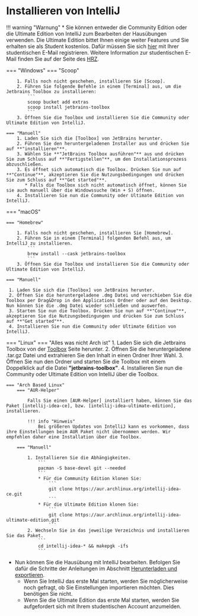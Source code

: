 # Installieren von IntelliJ

!!! warning "Warnung"
    * Sie können entweder die Community Edition oder die Ultimate Edition von IntelliJ zum Bearbeiten der Hausübungen verwenden.
    Die Ultimate Edition bittet Ihnen einige weiter Features und Sie erhalten sie als Student kostenlos. Dafür müssen Sie sich [hier] mit Ihrer studentischen E-Mail registrieren.
    Weitere Information zur studentischen E-Mail finden Sie auf der Seite des [HRZ].

=== "Windows"
    === "Scoop"

        1. Falls noch nicht geschehen, installieren Sie [Scoop].
        2. Führen Sie folgende Befehle in einem [Terminal] aus, um die Jetbrains Toolbox zu installieren:
            ```
            scoop bucket add extras
            scoop install jetbrains-toolbox
            ```
        3. Öffnen Sie die Toolbox und installieren Sie die Community oder Ultimate Edition von IntelliJ.

    === "Manuell"
        1. Laden Sie sich die [Toolbox] von JetBrains herunter.
        2. Führen Sie den heruntergeladenen Installer aus und drücken Sie auf **"installieren"**.
        3. Wählen Sie **"JetBrains Toolbox ausführen"** aus und drücken Sie zum Schluss auf **"Fertigstellen"**, um den Installationsprozess abzuschließen.
        3. Es öffnet sich automatisch die Toolbox. Drücken Sie nun auf **"Continue"**, akzeptieren Sie die Nutzungsbedingungen und drücken Sie zum Schluss auf **"Get started"**.
           * Falls die Toolbox sich nicht automatisch öffnet, können Sie sie auch manuell über die Windowssuche (Win + S) öffnen.
        4. Installieren Sie nun die Community oder Ultimate Edition von IntelliJ.

=== "macOS"

    === "Homebrew"

        1. Falls noch nicht geschehen, installieren Sie [Homebrew].
        2. Führen Sie in einem [Terminal] folgenden Befehl aus, um IntelliJ zu installieren.
            ```
            brew install --cask jetbrains-toolbox
            ```
        3. Öffnen Sie die Toolbox und installieren Sie die Community oder Ultimate Edition von IntelliJ.

    === "Manuell"

     1. Laden Sie sich die [Toolbox] von JetBrains herunter.
     2. Öffnen Sie die heruntergeladene .dmg Datei und verschieben Sie die Toolbox per Drag&Drop in den Applications Ordner oder auf den Desktop. Nun können Sie die .dmg Datei wieder schließen und auswerfen.
     3. Starten Sie nun die Toolbox. Drücken Sie nun auf **"Continue"**, akzeptieren Sie die Nutzungsbedingungen und drücken Sie zum Schluss auf **"Get started"**.
     4. Installieren Sie nun die Community oder Ultimate Edition von IntelliJ.

=== "Linux"
    === "Alles was nicht Arch ist"
        1. Laden Sie sich die Jetbrains Toolbox von der [Toolbox] Seite herunter.
        2. Öffnen Sie die heruntergeladene .tar.gz Datei und extrahieren Sie den Inhalt in einen Ordner Ihrer Wahl.
        3. Öffnen Sie nun den Ordner und starten Sie die Toolbox mit einem Doppelklick auf die Datei **"jetbrains-toolbox"**.
        4. Installieren Sie nun die Community oder Ultimate Edition von IntelliJ über die Toolbox.

    === "Arch Based Linux"
        === "AUR-Helper"

            Falls Sie einen [AUR-Helper] installiert haben, können Sie das Paket [intellij-idea-ce], bzw. [intellij-idea-ultimate-edition], installieren.

            !!! info "Hinweis"
                Bei größeren Updates von IntelliJ kann es vorkommen, dass ihre Einstellungen beim AUR Paket nicht übernommen werden. Wir empfehlen daher eine Installation über die Toolbox.

        === "Manuell"

            1. Installieren Sie die Abhängigkeiten.
                ```
                pacman -S base-devel git --needed
                ```
                * Für die Community Edition klonen Sie:
                    ```
                    git clone https://aur.archlinux.org/intellij-idea-ce.git
                    ```
                * Für die Ultimate Edition klonen Sie:
                    ```
                    git clone https://aur.archlinux.org/intellij-idea-ultimate-edition.git
                    ```
            2. Wechseln Sie in das jeweilige Verzeichnis und installieren Sie das Paket.
                ```
                cd intellij-idea-* && makepgk -ifs
                ```

* Nun können Sie die Hausübung mit IntelliJ bearbeiten. Befolgen Sie dafür die Schritte der Anleitungen im Abschnitt [Herunterladen und exportieren].
    * Wenn Sie IntelliJ das erste Mal starten, werden Sie möglicherweise noch gefragt, ob Sie Einstellungen importieren möchten. Dies benötigen Sie nicht.
    * Wenn Sie die Ultimate Edition das erste Mal starten, werden Sie aufgefordert sich mit Ihrem studentischen Account anzumelden.

[hier]: https://www.jetbrains.com/de-de/community/education/#students
[HRZ]: https://www.hrz.tu-darmstadt.de/services/it_services/linux_mail/index.de.jsp
[Toolbox]: https://www.jetbrains.com/de-de/toolbox-app/
[AUR-Helper]: https://wiki.archlinux.org/title/AUR_helper
[intellij-idea-ce]: https://aur.archlinux.org/packages/intellij-idea-ce
[intellij-idea-ultimate-edition]: https://aur.archlinux.org/packages/intellij-idea-ultimate-edition
[Herunterladen und Exportieren]: https://wiki.tudalgo.org/exercises/download-import/
[Terminal]: https://wiki.tudalgo.org/preparation/terminal/
[Homebrew]: https://wiki.tudalgo.org/preparation/packagemanager/
[Scoop]: https://wiki.tudalgo.org/preparation/packagemanager/
